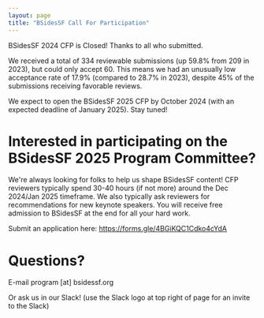 ```yaml
---
layout: page
title: "BSidesSF Call For Participation"
---
```


BSidesSF 2024 CFP is Closed! Thanks to all who submitted.

We received a total of 334 reviewable submissions (up 59.8% from 209 in 2023), but could only accept 60. This means we had an unusually low acceptance rate of 17.9% (compared to 28.7% in 2023), despite 45% of the submissions receiving favorable reviews.

We expect to open the BSidesSF 2025 CFP by October 2024 (with an expected deadline of January 2025). Stay tuned!

# **Interested in participating on the BSidesSF 2025 Program Committee?**

We're always looking for folks to help us shape BSidesSF content! CFP reviewers typically spend 30-40 hours (if not more) around the Dec 2024/Jan 2025 timeframe. We also typically ask reviewers for recommendations for new keynote speakers. You will receive free admission to BSidesSF at the end for all your hard work.

Submit an application here: https://forms.gle/4BGiKQC1Cdko4cYdA

# **Questions?**

E-mail program [at] bsidessf.org

Or ask us in our Slack! (use the Slack logo at top right of page for an invite to the Slack)
